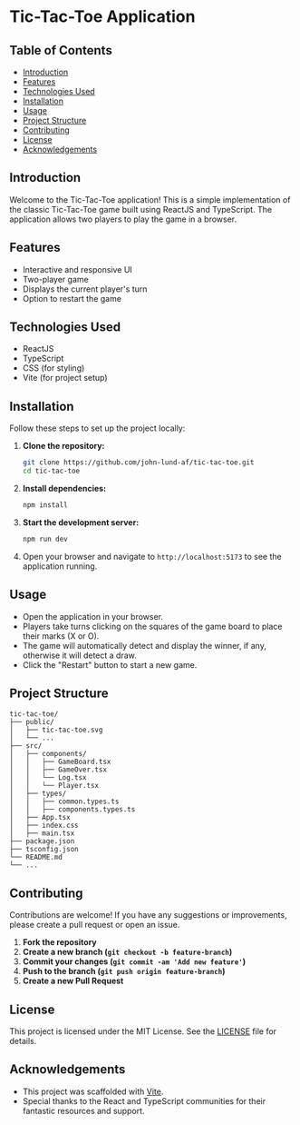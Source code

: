 # Tic-Tac-Toe Application

## Table of Contents
- [Introduction](#introduction)
- [Features](#features)
- [Technologies Used](#technologies-used)
- [Installation](#installation)
- [Usage](#usage)
- [Project Structure](#project-structure)
- [Contributing](#contributing)
- [License](#license)
- [Acknowledgements](#acknowledgements)

## Introduction
Welcome to the Tic-Tac-Toe application! This is a simple implementation of the classic Tic-Tac-Toe game built using ReactJS and TypeScript. The application allows two players to play the game in a browser.

## Features
- Interactive and responsive UI
- Two-player game
- Displays the current player's turn
- Option to restart the game

## Technologies Used
- ReactJS
- TypeScript
- CSS (for styling)
- Vite (for project setup)

## Installation
Follow these steps to set up the project locally:

1. **Clone the repository:**
   ```sh
   git clone https://github.com/john-lund-af/tic-tac-toe.git  
   cd tic-tac-toe
   ```

2. **Install dependencies:**
   ```sh
   npm install
   ```

3. **Start the development server:**
   ```sh
   npm run dev
   ```

4. Open your browser and navigate to `http://localhost:5173` to see the application running.

## Usage
- Open the application in your browser.
- Players take turns clicking on the squares of the game board to place their marks (X or O).
- The game will automatically detect and display the winner, if any, otherwise it will detect a draw.
- Click the "Restart" button to start a new game.

## Project Structure
```
tic-tac-toe/
├── public/
│   ├── tic-tac-toe.svg
│   └── ...
├── src/
│   ├── components/
│   │   ├── GameBoard.tsx
│   │   ├── GameOver.tsx
│   │   └── Log.tsx
│   │   └── Player.tsx
│   ├── types/
│   │   ├── common.types.ts
│   │   ├── components.types.ts
│   ├── App.tsx
│   ├── index.css
│   ├── main.tsx
├── package.json
├── tsconfig.json
└── README.md
└── ...
```

## Contributing
Contributions are welcome! If you have any suggestions or improvements, please create a pull request or open an issue.

1. **Fork the repository**
2. **Create a new branch (`git checkout -b feature-branch`)**
3. **Commit your changes (`git commit -am 'Add new feature'`)**
4. **Push to the branch (`git push origin feature-branch`)**
5. **Create a new Pull Request**

## License
This project is licensed under the MIT License. See the [LICENSE](LICENSE) file for details.

## Acknowledgements
- This project was scaffolded with [Vite](https://vitejs.dev/).
- Special thanks to the React and TypeScript communities for their fantastic resources and support.
